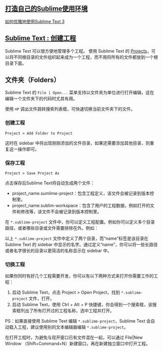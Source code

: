 ## [打造自己的Sublime使用环境](http://www.codesec.net/view/165691.html)
[如何优雅地使用Sublime Text 3](http://www.jianshu.com/p/3cb5c6f2421c)  

## [Sublime Text : 创建工程](http://www.cnblogs.com/bluestorm/p/4768383.html)
Sublime Text 可以很方便地管理多个工程。
使用 Sublime Text 的 [Projects](http://docs.sublimetext.info/en/latest/file_management/projects.html)，可以将不同根目录的文件组织起来成为一个工程，而不用将所有的文件都放到一个根目录下面。

## 文件夹（Folders）
Sublime Text 的 `File | Open...` 菜单支持以文件夹为单位进行打开编辑，这在编辑一个文件夹下的代码时尤其有用。

使用 `⌘P` 调出文件跳转搜索列表框，可快速切换当前文件夹下的文件。

### 创建工程

    Project > Add Folder to Project

这时在 sidebar 中将出现刚刚添加的文件目录，如果还需要添加其他目录，则重复这一操作即可。

### 保存工程

    Project > Save Project As

点击保存后Sublime Text将自动生成两个文件：

- project_name.sumlime-project：包含工程定义，该文件会被记录到版本控制里。  
- project_name.sublim-workspace：包含了用户的工程数据，例如打开的文件和修改等，该文件不会被记录到版本控制里。  

在 `*.sublime-project` 文件中，你可以定义工程配置。例如你可以定义多个目录路径，或者哪些目录或文件需要排除在外。例如：

以上 `*.sublime-project` 文件中定义了两个目录，而“name”标签是该目录在 Sublime Text 的 sidebar 中显示的名字。通过定义“name”，你可以将一些长路径或者名字很长的目录以更简洁的名称显示在 sidebar 中。

### 切换工程
如果你同时有好几个工程需要开发，你可以有以下两种方式来打开你需要工作的工程：

1. 启动 Sublime Text，点击 Project > Open Project，找到 `*.sublime-project` 文件，打开。  
2. 启动 Sublime Text，使用 Ctrl + Alt + P 快捷键，你会得到一个搜索框，该搜索框列出了所有打开过的工程名称，选中工程并打开。

PS：如果直接使用 Sublime Text 编辑 `*.sublime-project`，Sublime Text 会自动载入工程，建议使用别的文本编辑器编辑 `*.sublime-project`。

在打开工程时，为避免与现开窗口已有文件混在一起，可以通过 File|New Window （Shift+Command+N）新建窗口，再在新建独立窗口中打开工程。
